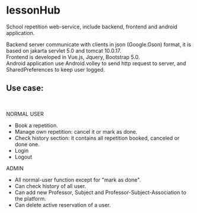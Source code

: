 # lessonHub
School repetition web-service, include backend, frontend and android application. <br>

Backend server communicate with clients in json (Google.Gson) format, it is based on jakarta servlet 5.0 and tomcat 10.0.17. <br>
Frontend is developed in Vue.js, Jquery, Bootstrap 5.0. <br>
Android application use Android.volley to send http request to server, and SharedPreferences to keep user logged. <br>

<h2> Use case: </h2> <br>

  NORMAL USER <br>
- Book a repetition. <br>
- Manage own repetition: cancel it or mark as done.
- Check history section: it contains all repetition booked, canceled or done one.
- Login
- Logout
  
ADMIN <br>
- All normal-user function except for "mark as done". <br>
- Can check history of all user. <br>
- Can add new Professor, Subject and Professor-Subject-Association to the platform. <br>
- Can delete active reservation of a user. <br>
